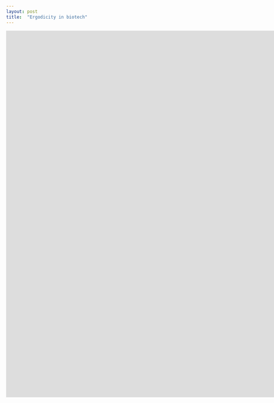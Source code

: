 ```yaml
---
layout: post
title:  "Ergodicity in biotech"
---
```


<iframe src="https://biotech-outcome-simulations.herokuapp.com/" height="1000" width="2000" frameBorder="0" style="text-align:center"></iframe>
